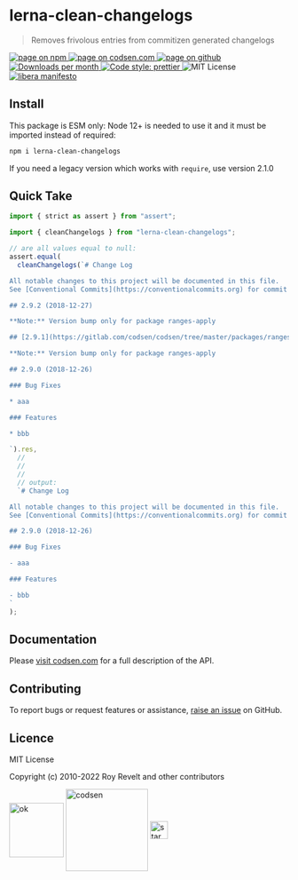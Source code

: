 # lerna-clean-changelogs

> Removes frivolous entries from commitizen generated changelogs

<div class="package-badges">
  <a href="https://www.npmjs.com/package/lerna-clean-changelogs" rel="nofollow noreferrer noopener">
    <img src="https://img.shields.io/badge/-npm-blue?style=flat-square" alt="page on npm">
  </a>
  <a href="https://codsen.com/os/lerna-clean-changelogs" rel="nofollow noreferrer noopener">
    <img src="https://img.shields.io/badge/-codsen-blue?style=flat-square" alt="page on codsen.com">
  </a>
  <a href="https://github.com/codsen/codsen/tree/main/packages/lerna-clean-changelogs" rel="nofollow noreferrer noopener">
    <img src="https://img.shields.io/badge/-github-blue?style=flat-square" alt="page on github">
  </a>
  <a href="https://npmcharts.com/compare/lerna-clean-changelogs?interval=30" rel="nofollow noreferrer noopener" target="_blank">
    <img src="https://img.shields.io/npm/dm/lerna-clean-changelogs.svg?style=flat-square" alt="Downloads per month">
  </a>
  <a href="https://prettier.io" rel="nofollow noreferrer noopener" target="_blank">
    <img src="https://img.shields.io/badge/code_style-prettier-brightgreen.svg?style=flat-square" alt="Code style: prettier">
  </a>
  <img src="https://img.shields.io/badge/licence-MIT-brightgreen.svg?style=flat-square" alt="MIT License">
  <a href="https://liberamanifesto.com" rel="nofollow noreferrer noopener" target="_blank">
    <img src="https://img.shields.io/badge/libera-manifesto-lightgrey.svg?style=flat-square" alt="libera manifesto">
  </a>
</div>

## Install

This package is ESM only: Node 12+ is needed to use it and it must be imported instead of required:

```bash
npm i lerna-clean-changelogs
```

If you need a legacy version which works with `require`, use version 2.1.0

## Quick Take

```js
import { strict as assert } from "assert";

import { cleanChangelogs } from "lerna-clean-changelogs";

// are all values equal to null:
assert.equal(
  cleanChangelogs(`# Change Log

All notable changes to this project will be documented in this file.
See [Conventional Commits](https://conventionalcommits.org) for commit guidelines.

## 2.9.2 (2018-12-27)

**Note:** Version bump only for package ranges-apply

## [2.9.1](https://gitlab.com/codsen/codsen/tree/master/packages/ranges-apply/compare/ranges-apply@2.9.0...ranges-apply@2.9.1) (2018-12-27)

**Note:** Version bump only for package ranges-apply

## 2.9.0 (2018-12-26)

### Bug Fixes

* aaa

### Features

* bbb

`).res,
  //
  //
  //
  // output:
  `# Change Log

All notable changes to this project will be documented in this file.
See [Conventional Commits](https://conventionalcommits.org) for commit guidelines.

## 2.9.0 (2018-12-26)

### Bug Fixes

- aaa

### Features

- bbb
`
);
```

## Documentation

Please [visit codsen.com](https://codsen.com/os/lerna-clean-changelogs/) for a full description of the API.

## Contributing

To report bugs or request features or assistance, [raise an issue](https://github.com/codsen/codsen/issues/new/choose) on GitHub.

## Licence

MIT License

Copyright (c) 2010-2022 Roy Revelt and other contributors

<img src="https://codsen.com/images/png-codsen-ok.png" width="98" alt="ok" align="center"> <img src="https://codsen.com/images/png-codsen-1.png" width="148" alt="codsen" align="center"> <img src="https://codsen.com/images/png-codsen-star-small.png" width="32" alt="star" align="center">
